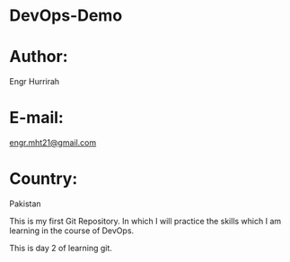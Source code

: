 # DevOps-Demo
# Author:
Engr Hurrirah
# E-mail:
engr.mht21@gmail.com
# Country:
Pakistan

This is my first Git Repository. In which I will practice the skills which I am learning in the course of DevOps.

This is day 2 of learning git.